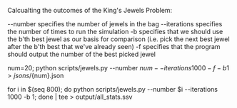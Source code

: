 Calcualting the outcomes of the King's Jewels Problem:

--number specifies the number of jewels in the bag
--iterations specifies the number of times to run the simulation
-b specifies that we should use the b'th best jewel as our basis for comparison
    (i.e. pick the next best jewel after the b'th best that we've already seen)
-f specifies that the program should output the number of the best picked jewel

num=20; python scripts/jewels.py --number $num --iterations 1000 -f -b 1 > jsons/${num}.json

for i in $(seq 800); do python scripts/jewels.py --number $i --iterations 1000 -b 1; done | tee > output/all_stats.ssv
